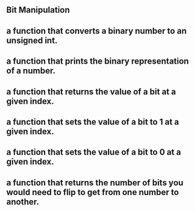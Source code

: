 ## Bit Manipulation
## a function that converts a binary number to an unsigned int.
## a function that prints the binary representation of a number.
## a function that returns the value of a bit at a given index.
## a function that sets the value of a bit to 1 at a given index.
## a function that sets the value of a bit to 0 at a given index.
## a function that returns the number of bits you would need to flip to get from one number to another.
